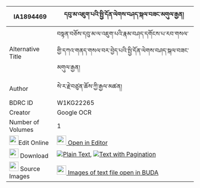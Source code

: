 |IA1894469|དབུ་མ་འཇུག་པའི་སྤྱི་དོན་ལེགས་བཤད་སྐལ་བཟང་མགུལ་རྒྱན། 
| --- | --- 
|Alternative Title |བསྟན་བཅོས་དབུ་མ་ལ་འཇུག་པའི་རྣམ་བཤད་དགོངས་པ་རབ་གསལ་གྱི་དཀའ་གནད་གསལ་བར་བྱེད་པའི་སྤྱི་དོན་ལེགས་བཤད་སྐལ་བཟང་མགུལ་རྒྱན།
|Author| སེ་ར་རྗེ་བཙུན་ཆོས་ཀྱི་རྒྱལ་མཚན།
|BDRC ID | W1KG22265
|Creator | Google OCR
|Number of Volumes| 1
|<img width="25" src="https://img.icons8.com/color/25/000000/edit-property.png">Edit Online| [<img width="25" src="https://avatars.githubusercontent.com/u/45091458?s=200&v=4"> Open in Editor](http://editor.openpecha.org/IA1894469)
|<img width="25" src="https://img.icons8.com/fluent/48/000000/download-2.png"/>  Download | [![](https://img.icons8.com/color/20/000000/txt.png)Plain Text](https://github.com/Openpecha/IA1894469/releases/download/v1/uma_jukpa_i_chidon_lekshe_kalz_plain_IA1894469.zip), [![](https://img.icons8.com/color/20/000000/txt.png)Text with Pagination](https://github.com/Openpecha/IA1894469/releases/download/v1/uma_jukpa_i_chidon_lekshe_kalz_pages_IA1894469.zip)
|<img width="25" src="https://img.icons8.com/plasticine/100/000000/pictures-folder.png"/>  Source Images | [<img width="25" src="https://library.bdrc.io/icons/BUDA-small.svg"> Images of text file open in BUDA](https://library.bdrc.io/show/bdr:W1KG22265)
